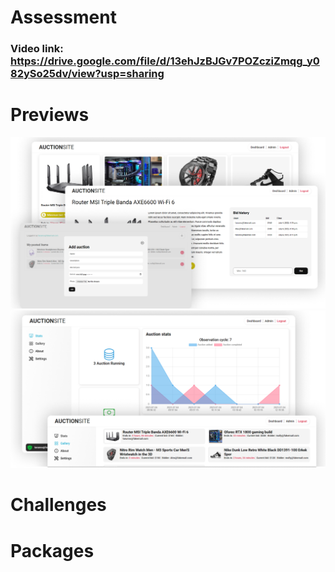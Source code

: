 # Assessment
### Video link: https://drive.google.com/file/d/13ehJzBJGv7POZcziZmqg_y082ySo25dv/view?usp=sharing
# Previews
![](previews/preview-1.png)
![](previews/preview-2.png)
# Challenges 

# Packages
